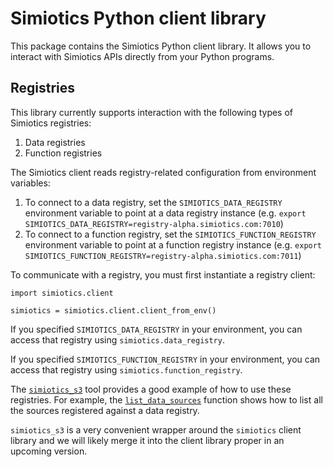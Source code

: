 # Simiotics Python client library

This package contains the Simiotics Python client library. It allows you to interact with Simiotics
APIs directly from your Python programs.

## Registries

This library currently supports interaction with the following types of Simiotics registries:
1. Data registries
2. Function registries

The Simiotics client reads registry-related configuration from environment variables:
1. To connect to a data registry, set the `SIMIOTICS_DATA_REGISTRY` environment variable to point at
a data registry instance (e.g. `export SIMIOTICS_DATA_REGISTRY=registry-alpha.simiotics.com:7010`)
2. To connect to a function registry, set the `SIMIOTICS_FUNCTION_REGISTRY` environment variable to
point at a function registry instance (e.g.
`export SIMIOTICS_FUNCTION_REGISTRY=registry-alpha.simiotics.com:7011`)


To communicate with a registry, you must first instantiate a registry client:
```
import simiotics.client

simiotics = simiotics.client.client_from_env()
```

If you specified `SIMIOTICS_DATA_REGISTRY` in your environment, you can access that registry using
`simiotics.data_registry`.

If you specified `SIMIOTICS_FUNCTION_REGISTRY` in your environment, you can access that registry
using `simiotics.function_registry`.

The [`simiotics_s3`](https://github.com/simiotics/simiotics-s3) tool provides a good example of how
to use these registries. For example, the
[`list_data_sources`](https://github.com/simiotics/simiotics-s3/blob/master/simiotics_s3/sources.py)
function shows how to list all the sources registered against a data registry.

`simiotics_s3` is a very convenient wrapper around the `simiotics` client library and we will likely
merge it into the client library proper in an upcoming version.
